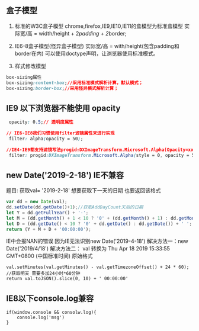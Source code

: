 ## 盒子模型
1. 标准的W3C盒子模型
chrome,firefox,IE9,IE10,IE11的盒模型为标准盒模型
实际宽/高 = width/height + 2*padding + 2*border;

2. IE6-8盒子模型(怪异盒子模型)
实际宽/高 = with/height(包含padding和border在内)
可以使用doctype声明<!doctype html>，让浏览器使用标准模式。

3. 样式修改模型
```css
box-sizing属性
box-sizing:content-box;//采用标准模式解析计算，默认模式；
box-sizing:border-box;//采用怪异模式解析计算；
```

## IE9 以下浏览器不能使用 opacity
```css
 opacity: 0.5;// 透明度属性
 
// IE6-IE8我们习惯使用filter滤镜属性来进行实现
 filter: alpha(opacity = 50);
 
//IE4-IE9都支持滤镜写法progid:DXImageTransform.Microsoft.Alpha(Opacity=xx)
 filter: progid:DXImageTransform.Microsoft.Alpha(style = 0, opacity = 50); 

```

## new Date('2019-2-18') IE不兼容
题目: 获取val= '2019-2-18' 想要获取下一天的日期 也要返回该格式
```javascript
var dd = new Date(val);
dd.setDate(dd.getDate()+1);//获取AddDayCount天后的日期
let Y = dd.getFullYear() + '-';
let M = (dd.getMonth() + 1 < 10 ? '0' + (dd.getMonth() + 1) : dd.getMonth() + 1) + '-';
let D = (dd.getDate() < 10 ? '0' + dd.getDate() : dd.getDate()) + ' ';
return (Y + M + D + '00:00:00');

```

IE中会报NAN的错误 因为IE无法识别new Date('2019-4-18')
解决方法一：new Date('2019/4/18')
解决方法二： val 转换为 Thu Apr 18 2019 15:33:55 GMT+0800 (中国标准时间) 原始格式
```
val.setMinutes(val.getMinutes() - val.getTimezoneOffset() + 24 * 60); //获取明天 需要多加24小时*60分钟
return val.toJSON().slice(0, 10) + ' 00:00:00'

```

## IE8以下console.log兼容
```
if(window.console && consolw.log){
	console.log('msg')
}
```

[](https://juejin.cn/post/6844903825854185480)